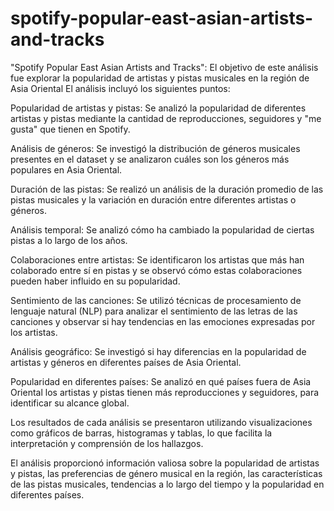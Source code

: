 # spotify-popular-east-asian-artists-and-tracks
"Spotify Popular East Asian Artists and Tracks":  El objetivo de este análisis fue explorar la popularidad de artistas y pistas musicales en la región de Asia Oriental 
El análisis incluyó los siguientes puntos:

Popularidad de artistas y pistas: Se analizó la popularidad de diferentes artistas y pistas mediante la cantidad de reproducciones, seguidores y "me gusta" que tienen en Spotify.

Análisis de géneros: Se investigó la distribución de géneros musicales presentes en el dataset y se analizaron cuáles son los géneros más populares en Asia Oriental.

Duración de las pistas: Se realizó un análisis de la duración promedio de las pistas musicales y la variación en duración entre diferentes artistas o géneros.

Análisis temporal: Se analizó cómo ha cambiado la popularidad de ciertas pistas a lo largo de los años.

Colaboraciones entre artistas: Se identificaron los artistas que más han colaborado entre sí en pistas y se observó cómo estas colaboraciones pueden haber influido en su popularidad.

Sentimiento de las canciones: Se utilizó técnicas de procesamiento de lenguaje natural (NLP) para analizar el sentimiento de las letras de las canciones y observar si hay tendencias en las emociones expresadas por los artistas.

Análisis geográfico: Se investigó si hay diferencias en la popularidad de artistas y géneros en diferentes países de Asia Oriental.

Popularidad en diferentes países: Se analizó en qué países fuera de Asia Oriental los artistas y pistas tienen más reproducciones y seguidores, para identificar su alcance global.

Los resultados de cada análisis se presentaron utilizando visualizaciones como gráficos de barras, histogramas y tablas, lo que facilita la interpretación y comprensión de los hallazgos.

El análisis proporcionó información valiosa sobre la popularidad de artistas y pistas, las preferencias de género musical en la región, las características de las pistas musicales, tendencias a lo largo del tiempo y la popularidad en diferentes países.
